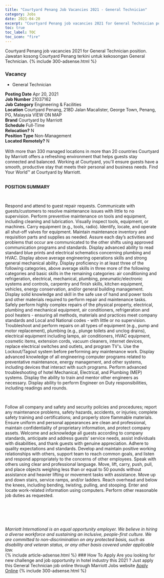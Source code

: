 ```yaml
---
title: "Courtyard Penang Job Vacancies 2021 - General Technician" 
category: Jobs 
date: 2021-04-20 
excerpt: "Courtyard Penang job vacancies 2021 for General Technician position. Jawatan kosong Courtyard Penang terkini untuk kekosongan General Technician." 
toc: true 
toc_label: TOC 
toc_icon: "fire" 
--- 
```


Courtyard Penang job vacancies 2021 for General Technician position. Jawatan kosong Courtyard Penang terkini untuk kekosongan General Technician. 
{% include 300-adsense.html %} 
### Vacancy 
- General Technician 
<div><div><b>Posting Date</b> Apr 20, 2021<br><b>Job Number</b> 21037162<br><b>Job Category</b> Engineering &amp; Facilities<br><b>Location</b> Courtyard Penang, 218D Jalan Macalister, George Town, Penang, PG, Malaysia VIEW ON MAP<br><b>Brand</b> Courtyard by Marriott<br><b>Schedule</b> Full-Time<br><b>Relocation?</b> N<br><b>Position Type</b> Non-Management<br><b>Located Remotely?</b> N<br><br><div>    With more than 330 managed locations in more than 20 countries Courtyard by Marriott offers a refreshing environment that helps guests stay connected and balanced. Working at Courtyard, you'll ensure guests have a smooth, productive stay that meets their personal and business needs. Find Your World&#8482; at Courtyard by Marriott.    </div><br></div><div> <p><strong>POSITION SUMMARY</strong></p> <p>&#160;</p> <p>Respond and attend to guest repair requests. Communicate with guests/customers to resolve maintenance issues with little to no supervision. Perform preventive maintenance on tools and equipment, including cleaning and lubrication. Visually inspect tools, equipment, or machines. Carry equipment (e.g., tools, radio). Identify, locate, and operate all shut-off valves for equipment. Maintain maintenance inventory and requisition parts and supplies as needed. Assure each day&#8217;s activities and problems that occur are communicated to the other shifts using approved communication programs and standards. Display advanced ability to read standard blue prints and electrical schematics concerning plumbing and HVAC. Display above average engineering operations skills and strong general mechanical ability. Display proficiency in at least three of the following categories, above average skills in three more of the following categories and basic skills in the remaining categories: air conditioning and refrigeration, electrical, mechanical, plumbing, pneumatic/electronic systems and controls, carpentry and finish skills, kitchen equipment, vehicles, energy conservation, and/or general building management. Display solid knowledge and skill in the safe use of hand and power tools and other materials required to perform repair and maintenance tasks. Safely perform highly complex repairs of the physical property, electrical, plumbing and mechanical equipment, air conditioners, refrigeration and pool heaters - ensuring all methods, materials and practices meet company standards and Local and National codes - with little or no supervision. Troubleshoot and perform repairs on all types of equipment (e.g., pump and motor replacement), plumbing (e.g., plunge toilets and unclog drains), electrical equipment including lamps, air conditioners, HVAC equipment, cosmetic items, extension cords, vacuum cleaners, internet devices, replace electrical switches and outlets, and program TV's. Use the Lockout/Tagout system before performing any maintenance work. Display advanced knowledge of all engineering computer programs related to preventative maintenance, energy management, and other systems, including devices that interact with such programs. Perform advanced troubleshooting of hotel Mechanical, Electrical, and Plumbing (MEP) systems. Display the ability to train and mentor other engineers as necessary. Display ability to perform Engineer on Duty responsibilities, including readings and rounds.</p> <p>&#160;</p> <p>Follow all company and safety and security policies and procedures; report any maintenance problems, safety hazards, accidents, or injuries; complete safety training and certifications; and properly store flammable materials. Ensure uniform and personal appearances are clean and professional, maintain confidentiality of proprietary information, and protect company assets. Welcome and acknowledge all guests according to company standards, anticipate and address guests&#8217; service needs, assist individuals with disabilities, and thank guests with genuine appreciation. Adhere to quality expectations and standards. Develop and maintain positive working relationships with others, support team to reach common goals, and listen and respond appropriately to the concerns of other employees. Speak with others using clear and professional language. Move, lift, carry, push, pull, and place objects weighing less than or equal to 50 pounds without assistance and heavier lifting or movement tasks with assistance. Move up and down stairs, service ramps, and/or ladders. Reach overhead and below the knees, including bending, twisting, pulling, and stooping. Enter and locate work-related information using computers. Perform other reasonable job duties as requested.</p> <p>&#160;</p> <p>&#160;</p> </div> <div> &#160;</div> <em>Marriott International is an equal opportunity employer.&#160;We believe in hiring a diverse workforce and sustaining an inclusive, people-first culture.&#160;We are committed to non-discrimination on&#160;any&#160;protected&#160;basis, such as disability and veteran status, or any other basis covered under applicable law.</em><br></div> 
{% include article-adsense.html %} 
### How To Apply 
Are you looking for new challenge and job opportunity in hotel industry this 2021 ?
Just apply this General Technician job online through Marriott Jobs website 
<a href="https://jobs.marriott.com/marriott/jobs/21037162?lang=en-us" class="btn btn--info" target="_blank" rel="nofollow noopenner">Apply Online</a> 
{% include 300-adsense.html %} 